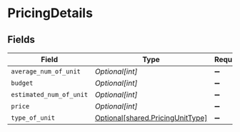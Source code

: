 # PricingDetails


## Fields

| Field                                                                          | Type                                                                           | Required                                                                       | Description                                                                    |
| ------------------------------------------------------------------------------ | ------------------------------------------------------------------------------ | ------------------------------------------------------------------------------ | ------------------------------------------------------------------------------ |
| `average_num_of_unit`                                                          | *Optional[int]*                                                                | :heavy_minus_sign:                                                             | N/A                                                                            |
| `budget`                                                                       | *Optional[int]*                                                                | :heavy_minus_sign:                                                             | N/A                                                                            |
| `estimated_num_of_unit`                                                        | *Optional[int]*                                                                | :heavy_minus_sign:                                                             | N/A                                                                            |
| `price`                                                                        | *Optional[int]*                                                                | :heavy_minus_sign:                                                             | N/A                                                                            |
| `type_of_unit`                                                                 | [Optional[shared.PricingUnitType]](undefined/models/shared/pricingunittype.md) | :heavy_minus_sign:                                                             | N/A                                                                            |